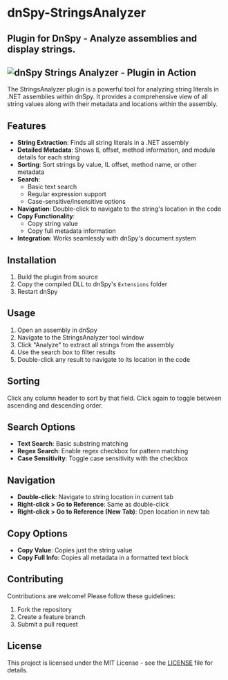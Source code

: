 # dnSpy-StringsAnalyzer
Plugin for DnSpy - Analyze assemblies and display strings.
---
![dnSpy Strings Analyzer - Plugin in Action](https://i.imgur.com/tP6JNXu.gif)
---

The StringsAnalyzer plugin is a powerful tool for analyzing string literals in .NET assemblies within dnSpy. It provides a comprehensive view of all string values along with their metadata and locations within the assembly.

## Features

- **String Extraction**: Finds all string literals in a .NET assembly
- **Detailed Metadata**: Shows IL offset, method information, and module details for each string
- **Sorting**: Sort strings by value, IL offset, method name, or other metadata
- **Search**: 
  - Basic text search
  - Regular expression support
  - Case-sensitive/insensitive options
- **Navigation**: Double-click to navigate to the string's location in the code
- **Copy Functionality**:
  - Copy string value
  - Copy full metadata information
- **Integration**: Works seamlessly with dnSpy's document system

## Installation

1. Build the plugin from source
2. Copy the compiled DLL to dnSpy's `Extensions` folder
3. Restart dnSpy

## Usage

1. Open an assembly in dnSpy
2. Navigate to the StringsAnalyzer tool window
3. Click "Analyze" to extract all strings from the assembly
4. Use the search box to filter results
5. Double-click any result to navigate to its location in the code

## Sorting

Click any column header to sort by that field. Click again to toggle between ascending and descending order.

## Search Options

- **Text Search**: Basic substring matching
- **Regex Search**: Enable regex checkbox for pattern matching
- **Case Sensitivity**: Toggle case sensitivity with the checkbox

## Navigation

- **Double-click**: Navigate to string location in current tab
- **Right-click > Go to Reference**: Same as double-click
- **Right-click > Go to Reference (New Tab)**: Open location in new tab

## Copy Options

- **Copy Value**: Copies just the string value
- **Copy Full Info**: Copies all metadata in a formatted text block

## Contributing

Contributions are welcome! Please follow these guidelines:
1. Fork the repository
2. Create a feature branch
3. Submit a pull request

## License

This project is licensed under the MIT License - see the [LICENSE](LICENSE) file for details.
